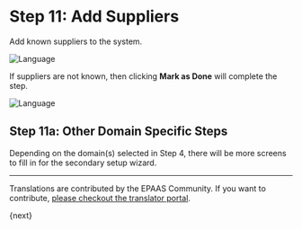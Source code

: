 <!-- add-breadcrumbs -->
# Step 11: Add Suppliers

Add known suppliers to the system.

<img alt="Language" class="screenshot" src="{{docs_base_url}}/assets/img/setup-wizard/step-11.png">

If suppliers are not known, then clicking **Mark as Done** will complete the step.

<img alt="Language" class="screenshot" src="{{docs_base_url}}/assets/img/setup-wizard/step-11a.png"> 


## Step 11a: Other Domain Specific Steps

Depending on the domain(s) selected in Step 4, there will be more screens to fill in for the secondary setup wizard.

---

Translations are contributed by the EPAAS Community. If you want to contribute, [please checkout the translator portal](https://translate.epaas.com).

{next}
